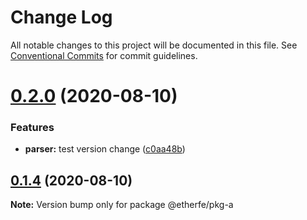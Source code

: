 # Change Log

All notable changes to this project will be documented in this file.
See [Conventional Commits](https://conventionalcommits.org) for commit guidelines.

# [0.2.0](https://github.com/nolonger21/yarn-monorepo/compare/@etherfe/pkg-a@0.1.4...@etherfe/pkg-a@0.2.0) (2020-08-10)


### Features

* **parser:** test version change ([c0aa48b](https://github.com/nolonger21/yarn-monorepo/commit/c0aa48bdb89bbdb872c878d4d6816220582a412d))





## [0.1.4](https://github.com/nolonger21/yarn-monorepo/compare/@etherfe/pkg-a@0.1.3...@etherfe/pkg-a@0.1.4) (2020-08-10)

**Note:** Version bump only for package @etherfe/pkg-a
